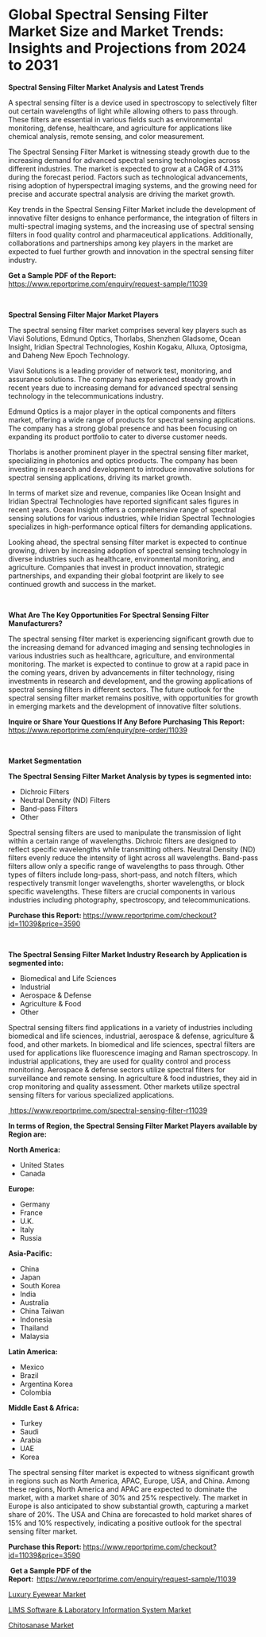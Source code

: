 <p><h1>Global Spectral Sensing Filter Market Size and Market Trends: Insights and Projections from 2024 to 2031</h1></p><p><strong>Spectral Sensing Filter Market Analysis and Latest Trends</strong></p>
<p><p>A spectral sensing filter is a device used in spectroscopy to selectively filter out certain wavelengths of light while allowing others to pass through. These filters are essential in various fields such as environmental monitoring, defense, healthcare, and agriculture for applications like chemical analysis, remote sensing, and color measurement.</p><p>The Spectral Sensing Filter Market is witnessing steady growth due to the increasing demand for advanced spectral sensing technologies across different industries. The market is expected to grow at a CAGR of 4.31% during the forecast period. Factors such as technological advancements, rising adoption of hyperspectral imaging systems, and the growing need for precise and accurate spectral analysis are driving the market growth.</p><p>Key trends in the Spectral Sensing Filter Market include the development of innovative filter designs to enhance performance, the integration of filters in multi-spectral imaging systems, and the increasing use of spectral sensing filters in food quality control and pharmaceutical applications. Additionally, collaborations and partnerships among key players in the market are expected to fuel further growth and innovation in the spectral sensing filter industry.</p></p>
<p><strong>Get a Sample PDF of the Report:&nbsp;</strong> <a href="https://www.reportprime.com/enquiry/request-sample/11039">https://www.reportprime.com/enquiry/request-sample/11039</a></p>
<p>&nbsp;</p>
<p><strong>Spectral Sensing Filter Major Market Players</strong></p>
<p><p>The spectral sensing filter market comprises several key players such as Viavi Solutions, Edmund Optics, Thorlabs, Shenzhen Gladsome, Ocean Insight, Iridian Spectral Technologies, Koshin Kogaku, Alluxa, Optosigma, and Daheng New Epoch Technology. </p><p>Viavi Solutions is a leading provider of network test, monitoring, and assurance solutions. The company has experienced steady growth in recent years due to increasing demand for advanced spectral sensing technology in the telecommunications industry.</p><p>Edmund Optics is a major player in the optical components and filters market, offering a wide range of products for spectral sensing applications. The company has a strong global presence and has been focusing on expanding its product portfolio to cater to diverse customer needs.</p><p>Thorlabs is another prominent player in the spectral sensing filter market, specializing in photonics and optics products. The company has been investing in research and development to introduce innovative solutions for spectral sensing applications, driving its market growth.</p><p>In terms of market size and revenue, companies like Ocean Insight and Iridian Spectral Technologies have reported significant sales figures in recent years. Ocean Insight offers a comprehensive range of spectral sensing solutions for various industries, while Iridian Spectral Technologies specializes in high-performance optical filters for demanding applications.</p><p>Looking ahead, the spectral sensing filter market is expected to continue growing, driven by increasing adoption of spectral sensing technology in diverse industries such as healthcare, environmental monitoring, and agriculture. Companies that invest in product innovation, strategic partnerships, and expanding their global footprint are likely to see continued growth and success in the market.</p></p>
<p>&nbsp;</p>
<p><strong>What Are The Key Opportunities For Spectral Sensing Filter Manufacturers?</strong></p>
<p><p>The spectral sensing filter market is experiencing significant growth due to the increasing demand for advanced imaging and sensing technologies in various industries such as healthcare, agriculture, and environmental monitoring. The market is expected to continue to grow at a rapid pace in the coming years, driven by advancements in filter technology, rising investments in research and development, and the growing applications of spectral sensing filters in different sectors. The future outlook for the spectral sensing filter market remains positive, with opportunities for growth in emerging markets and the development of innovative filter solutions.</p></p>
<p><strong>Inquire or Share Your Questions If Any Before Purchasing This Report:</strong> <a href="https://www.reportprime.com/enquiry/pre-order/11039">https://www.reportprime.com/enquiry/pre-order/11039</a></p>
<p>&nbsp;</p>
<p><strong>Market Segmentation</strong></p>
<p><strong>The Spectral Sensing Filter Market Analysis by types is segmented into:</strong></p>
<p><ul><li>Dichroic Filters</li><li>Neutral Density (ND) Filters</li><li>Band-pass Filters</li><li>Other</li></ul></p>
<p><p>Spectral sensing filters are used to manipulate the transmission of light within a certain range of wavelengths. Dichroic filters are designed to reflect specific wavelengths while transmitting others. Neutral Density (ND) filters evenly reduce the intensity of light across all wavelengths. Band-pass filters allow only a specific range of wavelengths to pass through. Other types of filters include long-pass, short-pass, and notch filters, which respectively transmit longer wavelengths, shorter wavelengths, or block specific wavelengths. These filters are crucial components in various industries including photography, spectroscopy, and telecommunications.</p></p>
<p><strong>Purchase this Report:&nbsp;</strong><a href="https://www.reportprime.com/checkout?id=11039&price=3590">https://www.reportprime.com/checkout?id=11039&price=3590</a></p>
<p>&nbsp;</p>
<p><strong>The Spectral Sensing Filter Market Industry Research by Application is segmented into:</strong></p>
<p><ul><li>Biomedical and Life Sciences</li><li>Industrial</li><li>Aerospace & Defense</li><li>Agriculture & Food</li><li>Other</li></ul></p>
<p><p>Spectral sensing filters find applications in a variety of industries including biomedical and life sciences, industrial, aerospace & defense, agriculture & food, and other markets. In biomedical and life sciences, spectral filters are used for applications like fluorescence imaging and Raman spectroscopy. In industrial applications, they are used for quality control and process monitoring. Aerospace & defense sectors utilize spectral filters for surveillance and remote sensing. In agriculture & food industries, they aid in crop monitoring and quality assessment. Other markets utilize spectral sensing filters for various specialized applications.</p></p>
<p><a href="https://www.reportprime.com/spectral-sensing-filter-r11039">&nbsp;https://www.reportprime.com/spectral-sensing-filter-r11039</a></p>
<p><strong>In terms of Region, the Spectral Sensing Filter Market Players available by Region are:</strong></p>
<p>
    <p> <strong> North America: </strong>
        <ul>
            <li>United States</li>
            <li>Canada</li>
        </ul>
        </p> 
    <p> <strong> Europe: </strong>
        <ul>
            <li>Germany</li>
            <li>France</li>
            <li>U.K.</li>
            <li>Italy</li>
            <li>Russia</li>
        </ul>
        </p> 
    <p> <strong> Asia-Pacific: </strong>
        <ul>
            <li>China</li>
            <li>Japan</li>
            <li>South Korea</li>
            <li>India</li>
            <li>Australia</li>
            <li>China Taiwan</li>
            <li>Indonesia</li>
            <li>Thailand</li>
            <li>Malaysia</li>
        </ul>
        </p> 
    <p> <strong> Latin America: </strong>
        <ul>
            <li>Mexico</li>
            <li>Brazil</li>
            <li>Argentina Korea</li>
            <li>Colombia</li>
        </ul>
        </p> 
    <p> <strong> Middle East & Africa: </strong>
        <ul>
            <li>Turkey</li>
            <li>Saudi</li>
            <li>Arabia</li>
            <li>UAE</li>
            <li>Korea</li>
        </ul>
    </p>
    </p>
<p><p>The spectral sensing filter market is expected to witness significant growth in regions such as North America, APAC, Europe, USA, and China. Among these regions, North America and APAC are expected to dominate the market, with a market share of 30% and 25% respectively. The market in Europe is also anticipated to show substantial growth, capturing a market share of 20%. The USA and China are forecasted to hold market shares of 15% and 10% respectively, indicating a positive outlook for the spectral sensing filter market.</p></p>
<p><strong>Purchase this Report: </strong><a href="https://www.reportprime.com/checkout?id=11039&price=3590">https://www.reportprime.com/checkout?id=11039&price=3590</a></p>
<p>&nbsp;<strong>Get a Sample PDF of the Report:&nbsp;&nbsp;</strong><a href="https://www.reportprime.com/enquiry/request-sample/11039">https://www.reportprime.com/enquiry/request-sample/11039</a></p>
<p><strong></strong></p>
<p><p><a href="https://issuu.com/reportprime-2/docs/luxury-eyewear-market-size-2030.pptx">Luxury Eyewear Market</a></p><p><a href="https://www.linkedin.com/pulse/global-lims-software-amp-laboratory-information-system-market-lvf4f">LIMS Software & Laboratory Information System Market</a></p><p><a href="https://www.linkedin.com/pulse/itosanase-market-offer-valuable-insights-size-share-trends-projections-8amle">Chitosanase Market</a></p></p>